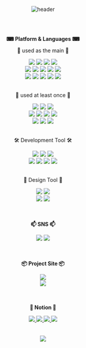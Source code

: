 <div align="center">
  
  ![header](https://capsule-render.vercel.app/api?type=cylinder&color=81ccff&height=120&section=header&text=SEOHEEJUNG_GitHub👋&fontColor=ffffff&fontSize=60&animation=fadeIn&fontAlignY=55)
</div>
<br/><br/>
<div align="center">
  <p><b>⌨ Platform & Languages ⌨</b></p>
  <p>📌 used as the main 📌</p>
    <img src="https://img.shields.io/badge/node.js-339933?style=for-the-badge&logo=nodedotjs&logoColor=white">  
    <img src="https://img.shields.io/badge/JAVA-007396?style=for-the-badge&logo=java&logoColor=white">
    <img src="https://img.shields.io/badge/Spring Boot-6DB33F?style=for-the-badge&logo=SpringBoot&logoColor=white">
    <img src="https://img.shields.io/badge/Javascript-F7DF1E?style=for-the-badge&logo=Javascript&logoColor=white">
  <br/>
    <img src="https://img.shields.io/badge/MySQL-4479A1?style=for-the-badge&logo=MySQL&logoColor=white">
    <img src="https://img.shields.io/badge/MariaDB-003545?style=for-the-badge&logo=mariadb&logoColor=white">
    <img src="https://img.shields.io/badge/Oracle-F80000?style=for-the-badge&logo=Oracle&logoColor=white">
    <img src="https://img.shields.io/badge/Mongodb-47A248?style=for-the-badge&logo=Mongodb&logoColor=white">
    <img src="https://img.shields.io/badge/GraphQL-E10098?style=for-the-badge&logo=Graphql&logoColor=white">
<br/>
<img src="https://img.shields.io/badge/PM2-2B037A?style=for-the-badge&logo=pm2&logoColor=white">
<img src="https://img.shields.io/badge/REST API-5A29E4?style=for-the-badge&logo=axios&logoColor=white">
<img src="https://img.shields.io/badge/Apollo-311C87?style=for-the-badge&logo=apollographql&logoColor=white">
<img src="https://img.shields.io/badge/AWS EC2-8C4FFF?style=for-the-badge&logo=amazonec2&logoColor=white">
<img src="https://img.shields.io/badge/GitLab-FC6D26?style=for-the-badge&logo=gitlab&logoColor=white">
  <br/><br/>
  <p>📌 used at least once 📌</p>
    <img src="https://img.shields.io/badge/HTML5-E34F26?style=for-the-badge&logo=html5&logoColor=white">
    <img src="https://img.shields.io/badge/CSS-1572B6?style=for-the-badge&logo=css3&logoColor=white">
    <img src="https://img.shields.io/badge/jQuery-0769AD?style=for-the-badge&logo=jquery&logoColor=white">
  <br/>
    <img src="https://img.shields.io/badge/Typescript-3178C6?style=for-the-badge&logo=typescript&logoColor=white">
    <img src="https://img.shields.io/badge/Next.JS-000000?style=for-the-badge&logo=nextdotjs&logoColor=white">
    <img src="https://img.shields.io/badge/React-61DAFB?style=for-the-badge&logo=react&logoColor=white">
    <img src="https://img.shields.io/badge/Nginx-009639?style=for-the-badge&logo=nginx&logoColor=white">
  <br/>
    <img src="https://img.shields.io/badge/Linux-FCC624?style=for-the-badge&logo=linux&logoColor=white">
    <img src="https://img.shields.io/badge/Ubuntu-E95420?style=for-the-badge&logo=ubuntu&logoColor=white">
    <img src="https://img.shields.io/badge/Tomcat-F8DC75?style=for-the-badge&logo=apachetomcat&logoColor=white">
</div>
<br/>
<div align="center">
  <p>🛠 Development Tool 🛠</p>
    <img src="https://img.shields.io/badge/Visual Studio Code-007ACC?style=for-the-badge&logo=visualstudiocode%20IDE&logoColor=white">
    <img src="https://img.shields.io/badge/Spring Tools 4-6DB33F?style=for-the-badge&logo=spring%20IDE&logoColor=white">
    <img src="https://img.shields.io/badge/Eclipse-2C2255?style=for-the-badge&logo=Eclipse%20IDE&logoColor=white"><br/>
    <img src="https://img.shields.io/badge/github-181717?style=for-the-badge&logo=github&logoColor=white">
    <img src="https://img.shields.io/badge/Docker-2496ED?style=for-the-badge&logo=docker&logoColor=white">
    <img src="https://img.shields.io/badge/DBeaver-382923?style=for-the-badge&logo=dbeaver&logoColor=white">
    <img src="https://img.shields.io/badge/Postman-FF6C37?style=for-the-badge&logo=postman&logoColor=white">
<br/>
<br/>
<p>🎨 Design Tool 🎨</p>
<img src="https://img.shields.io/badge/Adobe Photoshop-31A8FF?style=for-the-badge&logo=adobephotoshop&logoColor=white">
<img src="https://img.shields.io/badge/Adobe Illustrator-FF9A00?style=for-the-badge&logo=adobeillustrator&logoColor=white"><br/>
<img src="https://img.shields.io/badge/Adobe Premiere Pro-9999FF?style=for-the-badge&logo=adobepremierepro&logoColor=white">
<img src="https://img.shields.io/badge/Adobe After Effects-9999FF?style=for-the-badge&logo=adobeaftereffects&logoColor=white">
<br/><br/><br/>
  <p><b>📫 SNS 📫</b></p>
   <a href="https://www.instagram.com/seo_haligali/" target="_blank"><img src="https://img.shields.io/badge/INSTARGRAM-E4405F?style=flat-square&logo=instagram&logoColor=white"/></a>
   <a href="https://halligalli0.tistory.com/" target="_blank"><img src="https://img.shields.io/badge/Tistory-000000?style=flat-square&logo=tistory&logoColor=white"/></a>
</div>
<br/><br/>
<div align="center">
<p><b>📦 Project Site 📦</b></p>
   <a href='https://www.sul1.shop/' target='_blank'> 
	   <img src="https://img.shields.io/badge/URL 단축 서비스-353E58?style=for-the-badge&logo=reverbnation&logoColor=white">
   </a> <br>
   <a href='https://phomerge.run.goorm.app/' target='_blank'> 
	   <img src="https://img.shields.io/badge/이미지 세로 이어붙이기-353E58?style=for-the-badge&logo=reverbnation&logoColor=white">
   </a>
</div>   
<br/><br/>
<div align="center">
<p><b>📝 Notion 📝</b></p>
   <a href='https://galijung.notion.site/dd567f671311406aad8ee815f94181f0?pvs=4' target='_blank'> 
	   <img src="https://img.shields.io/badge/이력서-FFE033?style=for-the-badge&logo=readdotcv&logoColor=black">
   </a>  
   <a href='https://galijung.notion.site/eac6ca63f1ac4207937c6b71e87b242e?pvs=4' target='_blank'> 
	   <img src="https://img.shields.io/badge/경력기술서-FFE033?style=for-the-badge&logo=readdotcv&logoColor=black">
   </a> 
   <a href='https://galijung.notion.site/09541ac95b304723a66da24cf963013c?pvs=4' target='_blank'> 
	   <img src="https://img.shields.io/badge/포트폴리오(개발)-FFE033?style=for-the-badge&logo=readdotcv&logoColor=black">
   </a> 
	
   <a href='https://galijung.notion.site/8b671e3bf0ef4031877d868dc5889815' target='_blank'> 
	   <img src="https://img.shields.io/badge/포트폴리오(영상)-FFE033?style=for-the-badge&logo=readdotcv&logoColor=black">
   </a> 
	<br>
</div>   
<br/><br/>
<div align="center">
	<img src="https://github-readme-stats.vercel.app/api/top-langs/?username=seoheejung&layout=compact"><br><br>
</div>
<br/>
